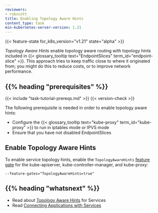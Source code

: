 ```yaml
---
reviewers:
- robscott
title: Enabling Topology Aware Hints
content_type: task
min-kubernetes-server-version: 1.21
---
```


<!-- overview -->
{{< feature-state for_k8s_version="v1.21" state="alpha" >}}

_Topology Aware Hints_ enable topology aware routing with topology hints
included in {{< glossary_tooltip text="EndpointSlices" term_id="endpoint-slice" >}}.
This approach tries to keep traffic close to where it originated from;
you might do this to reduce costs, or to improve network performance.

## {{% heading "prerequisites" %}}

  {{< include "task-tutorial-prereqs.md" >}} {{< version-check >}}

The following prerequisite is needed in order to enable topology aware hints:

* Configure the {{< glossary_tooltip text="kube-proxy" term_id="kube-proxy" >}} to run in
  iptables mode or IPVS mode
* Ensure that you have not disabled EndpointSlices

## Enable Topology Aware Hints

To enable service topology hints, enable the `TopologyAwareHints` [feature
gate](docs/reference/command-line-tools-reference/feature-gates/) for the
kube-apiserver, kube-controller-manager, and kube-proxy:

```
--feature-gates="TopologyAwareHints=true"
```

## {{% heading "whatsnext" %}}

* Read about [Topology Aware Hints](/docs/concepts/services-networking/topology-aware-hints) for Services
* Read [Connecting Applications with Services](/docs/concepts/services-networking/connect-applications-service/)
